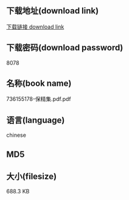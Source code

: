## 下载地址(download link)
[下载链接 download link](https://voluble-croquembouche-d321dc.netlify.app/?s=736155178-%E4%BF%9D%E7%B2%BE%E9%9B%86.pdf)

## 下载密码(download password)
8078

## 名称(book name)
736155178-保精集.pdf.pdf

## 语言(language)
chinese

## MD5


## 大小(filesize)
688.3 KB
